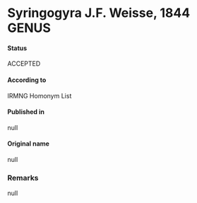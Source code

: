 Syringogyra J.F. Weisse, 1844 GENUS
=======

#### Status
ACCEPTED

#### According to
IRMNG Homonym List

#### Published in
null

#### Original name
null

### Remarks
null